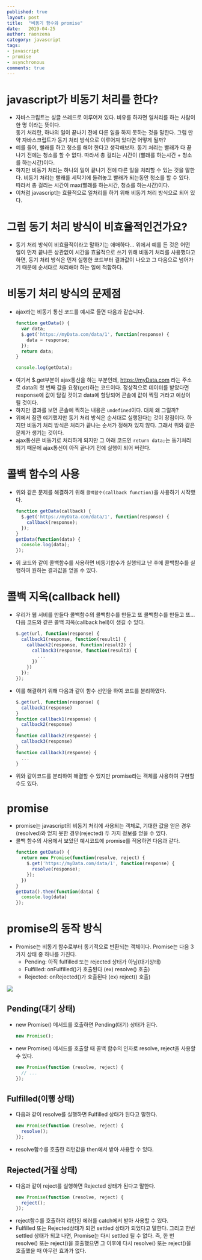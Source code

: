 ```yaml
---
published: true
layout: post
title:  "비동기 함수와 promise"
date:   2019-04-25
author: raonzena 
category: javascript
tags:
- javascript
- promise
- asynchronous
comments: true
---
```


# javascript가 비동기 처리를 한다? #
- 자바스크립트는 싱글 쓰레드로 이루어져 있다. 비유를 하자면 일처리를 하는 사람이 한 명 이라는 뜻이다.  
동기 처리란, 하나의 일이 끝나기 전에 다른 일을 하지 못하는 것을 말한다. 그럼 만약 자바스크립트가 동기 처리 방식으로 이루어져 있다면 어떻게 될까?
- 예를 들어, 빨래를 하고 청소를 해야 한다고 생각해보자. 동기 처리는 빨래가 다 끝나기 전에는 청소를 할 수 없다.
따라서 총 걸리는 시간이 (빨래를 하는시간 + 청소를 하는시간)이다. 
- 하지만 비동기 처리는 하나의 일이 끝나기 전에 다른 일을 처리할 수 있는 것을 말한다. 비동기 처리는 빨래를 세탁기에 돌려놓고 빨래가 되는동안 청소를 할 수 있다. 따라서 총 걸리는 시간이 max(빨래를 하는시간, 청소를 하는시간)이다.
- 이처럼 javascript는 효율적으로 일처리를 하기 위해 비동기 처리 방식으로 되어 있다.

# 그럼 동기 처리 방식이 비효율적인건가요? #
- 동기 처리 방식이 비효율적이라고 말하기는 애매하다... 위에서 예를 든 것은 어떤 일이 먼저 끝나든 상관없이 시간을 효율적으로 쓰기 위해 비동기 처리를 사용했다고 하면, 동기 처리 방식은 먼저 실행한 코드부터 결과값이 나오고 그 다음으로 넘어가기 때문에 순서대로 처리해야 하는 일에 적합하다.

# 비동기 처리 방식의 문제점 #
- ajax라는 비동기 통신 코드를 예시로 들면 다음과 같습니다.
  ~~~javascript
  function getData() {
    var data;
    $.get('https://myData.com/data/1', function(response) {
      data = response;
    });
    return data;
  }

  console.log(getData);
  ~~~
- 여기서 $.get부분이 ajax통신을 하는 부분인데, https://myData.com 라는 주소로 data의 첫 번째 값을 요청(get)하는 코드이다. 정상적으로 데이터를 받았다면 response에 값이 담길 것이고 data에 할당되어 콘솔에 값이 찍힐 거라고 예상이 될 것이다. 
- 하지만 결과를 보면 콘솔에 찍히는 내용은 `undefined`이다. 대체 왜 그럴까?
- 위에서 잠깐 얘기했지만 동기 처리 방식은 순서대로 실행된다는 것이 장점이다. 하지만 비동기 처리 방식은 처리가 끝나는 순서가 정해져 있지 않다. 그래서 위와 같은 문제가 생기는 것이다.  
- ajax통신은 비동기로 처리하게 되지만 그 아래 코드인 `return data;`는 동기처리 되기 때문에 ajax통신이 아직 끝나기 전에 실행이 되어 버린다.

# 콜백 함수의 사용 #
- 위와 같은 문제를 해결하기 위해 `콜백함수(callback function)`을 사용하기 시작했다.  
  ~~~javascript
  function getData(callback) {
    $.get('https://myData.com/data/1', function(response) {
      callback(response);
    });
  }
  getData(function(data) {
    console.log(data);
  });
  ~~~
- 위 코드와 같이 콜백함수를 사용하면 비동기함수가 실행되고 난 후에 콜백함수를 실행하여 원하는 결과값을 얻을 수 있다.

# 콜백 지옥(callback hell) #
- 우리가 웹 서비를 만들다 콜백함수의 콜백함수를 만들고 또 콜백함수를 만들고 또... 다음 코드와 같은 콜백 지옥(callback hell)이 생길 수 있다.  
  ~~~javascript
  $.get(url, function(response) {
    callback1(response, function(result1) {
      callback2(response, function(result2) {
        callback3(response, function(result3) {
          ...
        })
      })
    });
  });
  ~~~
- 이를 해결하기  위해 다음과 같이 함수 선언을 하여 코드를 분리하였다.
  ~~~javascript
  $.get(url, function(response) {
    callback1(response)
  }
  function callback1(response) {
    callback2(response)
  }
  function callback2(response) {
    callback3(response)
  }
  function callback3(response) {
    ...
  }
  ~~~
 - 위와 같이코드를 분리하여 해결할 수 있지만 promise라는 객체를 사용하여 구현할 수도 있다.

# promise #
- promise는 javascript의 비동기 처리에 사용되는 객체로, 기대한 값을 얻은 경우(resolved)와 얻지 못한 경우(rejected) 두 가지 정보를 얻을 수 있다.
- 콜백 함수의 사용에서 보았던 예시코드에 promise를 적용하면 다음과 같다.
  ~~~javascript
  function getData() {
    return new Promise(function(resolve, reject) {
      $.get('https://myData.com/data/1', function(response) {
        resolve(response);
      });
    })
  }
  getData().then(function(data) {
    console.log(data)
  });
  ~~~

# promise의 동작 방식 #
- Promise는 비동기 함수로부터 동기적으로 반환되는 객체이다. Promise는 다음 3가지 상태 중 하나를 가진다.
  - Pending: 아직 fulfilled 또는 rejected 상태가 아님(대기상태)
  - Fulfilled: onFulfilled()가 호출된다 (ex) resolve() 호출)
  - Rejected: onRejected()가 호출된다 (ex) reject() 호출)  

![](https://mdn.mozillademos.org/files/8633/promises.png)

## Pending(대기 상태) ##
- new Promise() 메서드를 호출하면 Pending(대기) 상태가 된다.
  ~~~javascript
  new Promise();
  ~~~
- new Promise() 메서드를 호출할 때 콜백 함수의 인자로 resolve, reject을 사용할 수 있다.
  ~~~javascript
  new Promise(function (resolve, reject) {
    // ...
  });
  ~~~

## Fulfilled(이행 상태) ##
- 다음과 같이 resolve를 실행하면 Fulfilled 상태가 된다고 말한다.
  ~~~javascript
  new Promise(function (resolve, reject) {
    resolve();
  });
  ~~~
- resolve함수를 호출한 리턴값을 then에서 받아 사용할 수 있다.


## Rejected(거절 상태) ##
- 다음과 같이 reject를 실행하면 Rejected 상태가 된다고 말한다.
  ~~~javascript
  new Promise(function (resolve, reject) {
    reject();
  });
  ~~~
- reject함수를 호출하여 리턴된 에러를 catch에서 받아 사용할 수 있다.
- Fulfilled 또는 Rejected상태가 되면 settled 상태가 되었다고 말한다. 그리고 한번 settled 상태가 되고 나면, Promise는 다시 settled 될 수 없다. 즉, 한 번 resolve() 또는 reject()을 호출했으면 그 이후에 다시 resolve() 또는 reject()을 호출했을 때 아무런 효과가 없다. 
